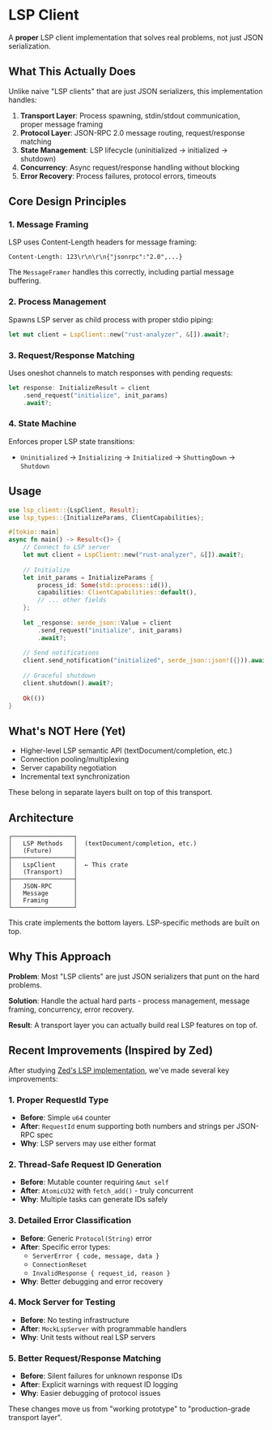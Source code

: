 # LSP Client

A **proper** LSP client implementation that solves real problems, not just JSON serialization.

## What This Actually Does

Unlike naive "LSP clients" that are just JSON serializers, this implementation handles:

1. **Transport Layer**: Process spawning, stdin/stdout communication, proper message framing
2. **Protocol Layer**: JSON-RPC 2.0 message routing, request/response matching
3. **State Management**: LSP lifecycle (uninitialized → initialized → shutdown)
4. **Concurrency**: Async request/response handling without blocking
5. **Error Recovery**: Process failures, protocol errors, timeouts

## Core Design Principles

### 1. Message Framing
LSP uses Content-Length headers for message framing:
```
Content-Length: 123\r\n\r\n{"jsonrpc":"2.0",...}
```

The `MessageFramer` handles this correctly, including partial message buffering.

### 2. Process Management
Spawns LSP server as child process with proper stdio piping:
```rust
let mut client = LspClient::new("rust-analyzer", &[]).await?;
```

### 3. Request/Response Matching
Uses oneshot channels to match responses with pending requests:
```rust
let response: InitializeResult = client
    .send_request("initialize", init_params)
    .await?;
```

### 4. State Machine
Enforces proper LSP state transitions:
- `Uninitialized` → `Initializing` → `Initialized` → `ShuttingDown` → `Shutdown`

## Usage

```rust
use lsp_client::{LspClient, Result};
use lsp_types::{InitializeParams, ClientCapabilities};

#[tokio::main]
async fn main() -> Result<()> {
    // Connect to LSP server
    let mut client = LspClient::new("rust-analyzer", &[]).await?;
    
    // Initialize
    let init_params = InitializeParams {
        process_id: Some(std::process::id()),
        capabilities: ClientCapabilities::default(),
        // ... other fields
    };
    
    let _response: serde_json::Value = client
        .send_request("initialize", init_params)
        .await?;
    
    // Send notifications
    client.send_notification("initialized", serde_json::json!({})).await?;
    
    // Graceful shutdown
    client.shutdown().await?;
    
    Ok(())
}
```

## What's NOT Here (Yet)

- Higher-level LSP semantic API (textDocument/completion, etc.)
- Connection pooling/multiplexing
- Server capability negotiation
- Incremental text synchronization

These belong in separate layers built on top of this transport.

## Architecture

```
┌─────────────────┐
│   LSP Methods   │  (textDocument/completion, etc.)
│   (Future)      │
├─────────────────┤
│   LspClient     │  ← This crate
│   (Transport)   │
├─────────────────┤
│   JSON-RPC      │
│   Message       │
│   Framing       │
└─────────────────┘
```

This crate implements the bottom layers. LSP-specific methods are built on top.

## Why This Approach

**Problem**: Most "LSP clients" are just JSON serializers that punt on the hard problems.

**Solution**: Handle the actual hard parts - process management, message framing, concurrency, error recovery.

**Result**: A transport layer you can actually build real LSP features on top of.

## Recent Improvements (Inspired by Zed)

After studying [Zed's LSP implementation](https://github.com/zed-industries/zed/blob/main/crates/lsp/src/lsp.rs), we've made several key improvements:

### 1. Proper RequestId Type
- **Before**: Simple `u64` counter
- **After**: `RequestId` enum supporting both numbers and strings per JSON-RPC spec
- **Why**: LSP servers may use either format

### 2. Thread-Safe Request ID Generation  
- **Before**: Mutable counter requiring `&mut self`
- **After**: `AtomicU32` with `fetch_add()` - truly concurrent
- **Why**: Multiple tasks can generate IDs safely

### 3. Detailed Error Classification
- **Before**: Generic `Protocol(String)` error
- **After**: Specific error types:
  - `ServerError { code, message, data }`
  - `ConnectionReset`
  - `InvalidResponse { request_id, reason }`
- **Why**: Better debugging and error recovery

### 4. Mock Server for Testing
- **Before**: No testing infrastructure
- **After**: `MockLspServer` with programmable handlers
- **Why**: Unit tests without real LSP servers

### 5. Better Request/Response Matching
- **Before**: Silent failures for unknown response IDs
- **After**: Explicit warnings with request ID logging
- **Why**: Easier debugging of protocol issues

These changes move us from "working prototype" to "production-grade transport layer".